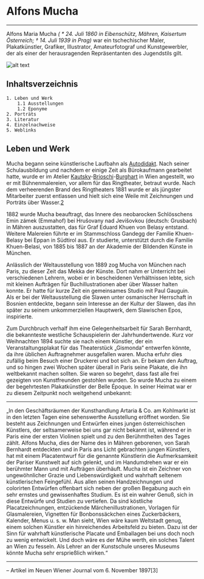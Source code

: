 # Alfons Mucha
----
Alfons Maria Mucha *( * 24. Juli 1860 in Eibenschütz, Mähren, Kaisertum Österreich; † 14. Juli 1939 in Prag)* war ein tschechischer Maler, Plakatkünstler, Grafiker, Illustrator, Amateurfotograf und Kunstgewerbler, der als einer der herausragenden Repräsentanten des Jugendstils gilt. 

![alt text](https://upload.wikimedia.org/wikipedia/commons/thumb/2/29/Alfons_Mucha_LOC_3c05828u.jpg/170px-Alfons_Mucha_LOC_3c05828u.jpg)

## Inhaltsverzeichnis
```
1. Leben und Werk
    1.1 Ausstellungen
    1.2 Eponyme
2. Porträts
3. Literatur
4. Einzelnachweise
5. Weblinks
``` 
## Leben und Werk
Mucha begann seine künstlerische Laufbahn als [Autodidakt](https://de.wikipedia.org/wiki/Autodidakt). Nach seiner Schulausbildung und nachdem er einige Zeit als Bürokaufmann gearbeitet hatte, wurde er im Atelier [Kautsky](https://de.wikipedia.org/wiki/Johann_Kautsky)-[Brioschi](https://de.wikipedia.org/wiki/Carlo_Brioschi_(Maler))-[Burghart](https://de.wikipedia.org/wiki/Hermann_Burghart) in Wien angestellt, wo er mit Bühnenmalereien, vor allem für das Ringtheater, betraut wurde. Nach dem verheerenden Brand des Ringtheaters 1881 wurde er als jüngster Mitarbeiter zuerst entlassen und hielt sich eine Weile mit Zeichnungen und Porträts über Wasser.[2](https://de.wikipedia.org/wiki/Alfons_Mucha#cite_note-2)

1882 wurde Mucha beauftragt, das Innere des neobarocken Schlösschens Emin zámek (Emmahof) bei Hrušovany nad Jevišovkou (deutsch: Grusbach) in Mähren auszustatten, das für Graf Eduard Khuen von Belasy entstand. Weitere Malereien führte er im Stammschloss Gandegg der Familie Khuen-Belasy bei Eppan in Südtirol aus. Er studierte, unterstützt durch die Familie Khuen-Belasi, von 1885 bis 1887 an der Akademie der Bildenden Künste in München.

Anlässlich der Weltausstellung von 1889 zog Mucha von München nach Paris, zu dieser Zeit das Mekka der Künste. Dort nahm er Unterricht bei verschiedenen Lehrern, wobei er in bescheidenen Verhältnissen lebte, sich mit kleinen Aufträgen für Buchillustrationen aber über Wasser halten konnte. Er hatte für kurze Zeit ein gemeinsames Studio mit Paul Gauguin. Als er bei der Weltausstellung die Slawen unter osmanischer Herrschaft in Bosnien entdeckte, begann sein Interesse an der Kultur der Slawen, das ihn später zu seinem unkommerziellen Hauptwerk, dem Slawischen Epos, inspirierte.

Zum Durchbruch verhalf ihm eine Gelegenheitsarbeit für Sarah Bernhardt, die bekannteste westliche Schauspielerin der Jahrhundertwende. Kurz vor Weihnachten 1894 suchte sie nach einem Künstler, der ein Veranstaltungsplakat für das Theaterstück „Gismonda“ entwerfen könnte, da ihre üblichen Auftragnehmer ausgefallen waren. Mucha erfuhr dies zufällig beim Besuch einer Druckerei und bot sich an. Er bekam den Auftrag, und so hingen zwei Wochen später überall in Paris seine Plakate, die ihn weltbekannt machen sollten. Sie waren so begehrt, dass fast alle frei gezeigten von Kunstfreunden gestohlen wurden. So wurde Mucha zu einem der begehrtesten Plakatkünstler der Belle Époque. In seiner Heimat war er zu diesem Zeitpunkt noch weitgehend unbekannt: 


---
„In den Geschäftsräumen der Kunsthandlung Artaria & Co. am Kohlmarkt ist in den letzten Tagen eine sehenswerthe Ausstellung eröffnet worden. Sie besteht aus Zeichnungen und Entwürfen eines jungen österreichischen Künstlers, der seltsamerweise bei uns gar nicht bekannt ist, während er in Paris eine der ersten Violinen spielt und zu den Berühmtheiten des Tages zählt. Alfons Mucha, dies der Name des in Mähren geborenen, von Sarah Bernhardt entdeckten und in Paris ans Licht gebrachten jungen Künstlers, hat mit einem Placatentwurf für die genannte Künstlerin die Aufmerksamkeit der Pariser Kunstwelt auf sich gelenkt, und im Handumdrehen war er ein berühmter Mann und mit Aufträgen überhäuft. Mucha ist ein Zeichner von ungewöhnlicher Grazie und Liebenswürdigkeit und wahrhaft seltenem künstlerischen Feingefühl. Aus allen seinen Handzeichnungen und colorirten Entwürfen offenbart sich neben der großen Begabung auch ein sehr ernstes und gewissenhaftes Studium. Es ist ein wahrer Genuß, sich in diese Entwürfe und Studien zu vertiefen. Da sind köstliche Placatzeichnungen, entzückende Märchenillustrationen, Vorlagen für Glasmalereien, Vignetten für Bonbonssäckchen eines Zuckerbäckers, Kalender, Menus u. s. w. Man sieht, Wien wäre kaum Weltstadt genug, einem solchen Künstler ein hinreichendes Arbeitsfeld zu bieten. Dazu ist der Sinn für wahrhaft künstlerische Placate und Emballagen bei uns doch noch zu wenig entwickelt. Und doch wäre es der Mühe werth, ein solches Talent an Wien zu fesseln. Als Lehrer an der Kunstschule unseres Museums könnte Mucha sehr ersprießlich wirken.“ 

---
– Artikel im Neuen Wiener Journal vom 6. November 1897[3]










